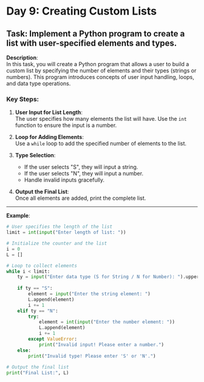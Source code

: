 # Day 9: Creating Custom Lists

## **Task**: Implement a Python program to create a list with user-specified elements and types.

**Description**:  
In this task, you will create a Python program that allows a user to build a custom list by specifying the number of elements and their types (strings or numbers). This program introduces concepts of user input handling, loops, and data type operations.

### **Key Steps**:
1. **User Input for List Length**:  
   The user specifies how many elements the list will have. Use the `int` function to ensure the input is a number.

2. **Loop for Adding Elements**:  
   Use a `while` loop to add the specified number of elements to the list.

3. **Type Selection**:  
   - If the user selects "S", they will input a string.  
   - If the user selects "N", they will input a number.  
   - Handle invalid inputs gracefully.

4. **Output the Final List**:  
   Once all elements are added, print the complete list.

---

**Example**:
```python
# User specifies the length of the list
limit = int(input("Enter length of list: "))

# Initialize the counter and the list
i = 0
L = []

# Loop to collect elements
while i < limit:
    ty = input("Enter data type (S for String / N for Number): ").upper()
    
    if ty == "S":
        element = input("Enter the string element: ")
        L.append(element)
        i += 1
    elif ty == "N":
        try:
            element = int(input("Enter the number element: "))
            L.append(element)
            i += 1
        except ValueError:
            print("Invalid input! Please enter a number.")
    else:
        print("Invalid type! Please enter 'S' or 'N'.")
    
# Output the final list
print("Final List:", L)

